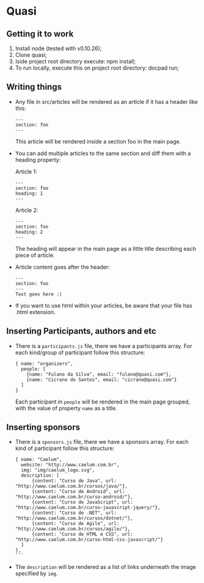 # Quasi

## Getting it to work
  1. Install node (tested with v0.10.26);
  2. Clone quasi;
  3. Iside project root directory execute: npm install;
  4. To run locally, execute this on project root directory: docpad run;

## Writing things
  - Any file in src/articles will be rendered as an article if it has a header like this:  
  
    ```
    ---  
    section: foo  
    ---  
    ```  

    This article will be rendered inside a section foo in the main page.

  - You can add multiple articles to the same section and diff them with a heading property:
    
    Article 1:  
    ```
    ---
    section: foo
    heading: 1
    ---
    ```  
    
    Article 2:
    ```
    ---
    section: foo
    heading: 2
    ---
    ```
    
    The heading will appear in the main page as a little title describing each piece of article.

  - Article content goes after the header:  
  
    ```
    ---
    section: foo
    ---
    Text goes here :)
    ```
  
  - If you want to use html within your articles, be aware that your file has .html extension.

## Inserting Participants, authors and etc
  - There is a ```participants.js``` file, there we have a participants array. For each kind/group of participant follow this structure:  
  
    ```
  	{ name: "organizers",
      people: [  
        {name: "Fulano da Silva", email: "fulano@quasi.com"},
        {name: "Cicrano do Santos", email: "cicrano@quasi.com"}  
      ]  
    }  
    ```  
    Each participant in ```people``` will be rendered in the main page grouped, with the value of property ```name``` as a title.

## Inserting sponsors
  - There is a ```sponsors.js``` file, there we have a sponsors array. For each kind of participant follow this structure: 
  
    ````
    { name: "Caelum",
      website: "http://www.caelum.com.br",
      img: "img/caelum_logo.svg",
      description: [
  		  {content: "Curso de Java", url: "http://www.caelum.com.br/cursos/java/"},
  		  {content: "Curso de Android", url: "http://www.caelum.com.br/curso-android/"},
  		  {content: "Curso de JavaScript", url: "http://www.caelum.com.br/curso-javascript-jquery/"},
  		  {content: "Curso de .NET", url: "http://www.caelum.com.br/cursos/dotnet/"},
  		  {content: "Curso de Agile", url: "http://www.caelum.com.br/cursos/agile/"},
  		  {content: "Curso de HTML e CSS", url: "http://www.caelum.com.br/curso-html-css-javascript/"}
      ]
    },
    ```

  - The ```description``` will be rendered as a list of links underneath the image specified by ```img```.
